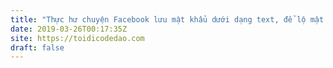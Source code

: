 ```yaml
---
title: "Thực hư chuyện Facebook lưu mật khẩu dưới dạng text, để lộ mật khẩu trăm triệu người dùng?"
date: 2019-03-26T00:17:35Z
site: https://toidicodedao.com
draft: false
---
```

